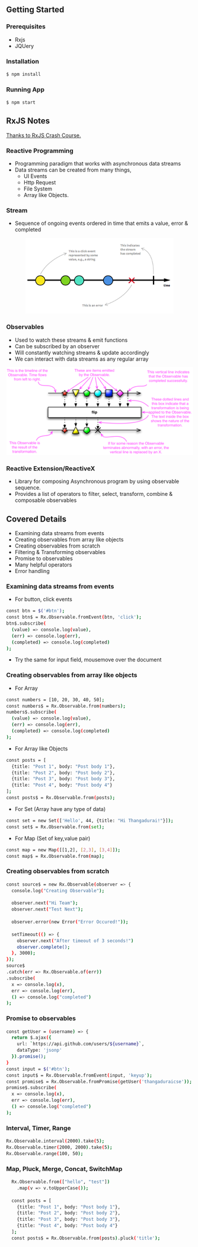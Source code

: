 ## Getting Started

### Prerequisites

- Rxjs
- JQUery

### Installation

```sh
$ npm install
```

### Running App

```sh
$ npm start
```

## RxJS Notes

[Thanks to RxJS Crash Course.](https://www.youtube.com/watch?v=ei7FsoXKPl0) 

### Reactive Programming

- Programming paradigm that works with asynchronous data streams
- Data streams can be created from many things,
  - UI Events
  - Http Request
  - File System
  - Array like Objects.

### Stream

- Sequence of ongoing events ordered in time that emits a value, error & completed

<p align="center">
  <img width="400" alt="Stream" src="./img/stream.png">
</p>

### Observables

- Used to watch these streams & emit functions
- Can be subscribed by an observer
- Will constantly watching streams & update accordingly
- We can interact with data streams as any regular array

<p align="center">
  <img width="600" alt="Stream" src="./img/observables.png">
</p>

### Reactive Extension/ReactiveX

- Library for composing Asynchronous program by using observable sequence.
- Provides a list of operators to filter, select, transform, combine & composable observables


## Covered Details

- Examining data streams from events
- Creating observables from array like objects
- Creating observables from scratch
- Filtering & Transforming observables
- Promise to observables
- Many helpful operators
- Error handling

### Examining data streams from events

- For button, click events

```sh
const btn = $('#btn');
const btn$ = Rx.Observable.fromEvent(btn, 'click');
btn$.subscribe(
  (value) => console.log(value),
  (err) => console.log(err),
  (completed) => console.log(completed)
);
```

- Try the same for input field, mousemove over the document

### Creating observables from array like objects

- For Array

```sh
const numbers = [10, 20, 30, 40, 50];
const numbers$ = Rx.Observable.from(numbers);
numbers$.subscribe(
  (value) => console.log(value),
  (err) => console.log(err),
  (completed) => console.log(completed)
);
```

- For Array like Objects

```sh
const posts = [
  {title: "Post 1", body: "Post body 1"},
  {title: "Post 2", body: "Post body 2"},
  {title: "Post 3", body: "Post body 3"},
  {title: "Post 4", body: "Post body 4"}
];
const posts$ = Rx.Observable.from(posts);
```

- For Set (Array have any type of data)

```sh
const set = new Set(['Hello', 44, {title: "Hi Thangadurai!"}]);
const set$ = Rx.Observable.from(set);
```

- For Map (Set of key,value pair)

```sh
const map = new Map([[1,2], [2,3], [3,4]]);
const map$ = Rx.Observable.from(map);
```

### Creating observables from scratch

```sh
const source$ = new Rx.Observable(observer => {
  console.log("Creating Observable");

  observer.next("Hi Team");
  observer.next("Test Next");
  
  observer.error(new Error("Error Occured!"));

  setTimeout(() => {
    observer.next("After timeout of 3 seconds!")
    observer.complete();
  }, 3000);
});
source$
.catch(err => Rx.Observable.of(err))
.subscribe(
  x => console.log(x),
  err => console.log(err),
  () => console.log("completed")
);
```

### Promise to observables

```sh
const getUser = (username) => {
  return $.ajax({
    url: `https://api.github.com/users/${username}`,
    dataType: 'jsonp'
  }).promise();
}
const input = $('#btn');
const input$ = Rx.Observable.fromEvent(input, 'keyup');
const promise$ = Rx.Observable.fromPromise(getUser('thangaduraicse'));
promise$.subscribe(
  x => console.log(x),
  err => console.log(err),
  () => console.log("completed")
);
```

### Interval, Timer, Range

```sh
Rx.Observable.interval(2000).take(5);
Rx.Observable.timer(2000, 2000).take(5);
Rx.Observable.range(100, 50);
```

### Map, Pluck, Merge, Concat, SwitchMap

```sh
  Rx.Observable.from(["hello", "test"])
    .map(v => v.toUpperCase());
  
  const posts = [
    {title: "Post 1", body: "Post body 1"},
    {title: "Post 2", body: "Post body 2"},
    {title: "Post 3", body: "Post body 3"},
    {title: "Post 4", body: "Post body 4"}
  ];
  const posts$ = Rx.Observable.from(posts).pluck('title');
```
